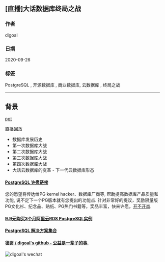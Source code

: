 ## [直播]大话数据库终局之战    
    
### 作者    
digoal    
    
### 日期    
2020-09-26    
    
### 标签    
PostgreSQL , 开源数据库 , 商业数据库, 云数据库 , 终局之战    
    
----    
    
## 背景    
[ppt](20200926_03_doc_001.pdf)    
  
[直播回放](https://yq.aliyun.com/live/245378)
    
- 数据库发展历史    
- 第一次数据库大战    
- 第二次数据库大战    
- 第三次数据库大战    
- 第四次数据库大战    
- 大话云数据库的变革 - 下一代云数据库形态    
  
#### [PostgreSQL 许愿链接](https://github.com/digoal/blog/issues/76 "269ac3d1c492e938c0191101c7238216")
您的愿望将传达给PG kernel hacker、数据库厂商等, 帮助提高数据库产品质量和功能, 说不定下一个PG版本就有您提出的功能点. 针对非常好的提议，奖励限量版PG文化衫、纪念品、贴纸、PG热门书籍等，奖品丰富，快来许愿。[开不开森](https://github.com/digoal/blog/issues/76 "269ac3d1c492e938c0191101c7238216").  
  
  
#### [9.9元购买3个月阿里云RDS PostgreSQL实例](https://www.aliyun.com/database/postgresqlactivity "57258f76c37864c6e6d23383d05714ea")
  
  
#### [PostgreSQL 解决方案集合](https://yq.aliyun.com/topic/118 "40cff096e9ed7122c512b35d8561d9c8")
  
  
#### [德哥 / digoal's github - 公益是一辈子的事.](https://github.com/digoal/blog/blob/master/README.md "22709685feb7cab07d30f30387f0a9ae")
  
  
![digoal's wechat](../pic/digoal_weixin.jpg "f7ad92eeba24523fd47a6e1a0e691b59")
  
